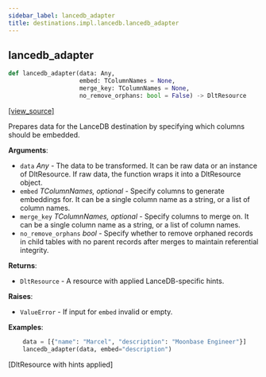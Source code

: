 ```yaml
---
sidebar_label: lancedb_adapter
title: destinations.impl.lancedb.lancedb_adapter
---
```


## lancedb\_adapter

```python
def lancedb_adapter(data: Any,
                    embed: TColumnNames = None,
                    merge_key: TColumnNames = None,
                    no_remove_orphans: bool = False) -> DltResource
```

[[view_source]](https://github.com/dlt-hub/dlt/blob/f0690715274590fc4cacf1165e3661aaa7af1c15/dlt/destinations/impl/lancedb/lancedb_adapter.py#L14)

Prepares data for the LanceDB destination by specifying which columns should be embedded.

**Arguments**:

- `data` _Any_ - The data to be transformed. It can be raw data or an instance
  of DltResource. If raw data, the function wraps it into a DltResource
  object.
- `embed` _TColumnNames, optional_ - Specify columns to generate embeddings for.
  It can be a single column name as a string, or a list of column names.
- `merge_key` _TColumnNames, optional_ - Specify columns to merge on.
  It can be a single column name as a string, or a list of column names.
- `no_remove_orphans` _bool_ - Specify whether to remove orphaned records in child
  tables with no parent records after merges to maintain referential integrity.
  

**Returns**:

- `DltResource` - A resource with applied LanceDB-specific hints.
  

**Raises**:

- `ValueError` - If input for `embed` invalid or empty.
  

**Examples**:

```py
    data = [{"name": "Marcel", "description": "Moonbase Engineer"}]
    lancedb_adapter(data, embed="description")
```
  [DltResource with hints applied]

